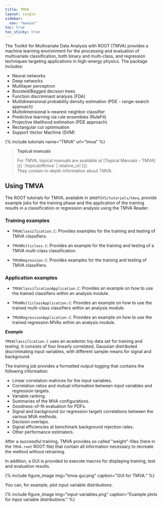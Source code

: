 ```yaml
---
title: TMVA
layout: single
sidebar:
  nav: "manual"
toc: true
toc_sticky: true
---
```


The Toolkit for Multivariate Data Analysis with ROOT (TMVA) provides a machine learning
environment for the processing and evaluation of multivariate classification, both binary
and multi-class, and regression techniques targeting applications in high-energy physics.
The package includes:

- Neural networks
- Deep networks
- Multilayer perceptron
- Boosted/Bagged decision trees
- Function discriminant analysis (FDA)
- Multidimensional probability density estimation (PDE - range-search approach)
- Multidimensional k-nearest neighbor classifier
- Predictive learning via rule ensembles (RuleFit)
- Projective likelihood estimation (PDE approach)
- Rectangular cut optimisation
- Support Vector Machine (SVM)

{% include tutorials name="TMVA" url="tmva" %}

> **Topical manuals**
>
> For TMVA, topical manuals are available at [Topical Manuals - TMVA]({{ '/topical/#tmva' | relative_url }}).<br>
> They contain in-depth information about TMVA.

## Using TMVA

The ROOT tutorials for TMVA, available in `$ROOTSYS/tutorials/tmva`, provide example jobs for the training phase and the application of the training results in a classification or regression analysis using the TMVA Reader. 

### Training examples

- `TMVAClassification.C`: Provides examples for the training and testing of TMVA classifiers.

- `TMVAMulticlass.C`: Provides an example for the training and testing of a TMVA multi-class classification.

- `TMVARegression.C`: Provides examples for the training and testing of TMVA classifiers.

### Application examples

- `TMVAClassificationApplication.C`:  Provides an example on how to use the trained classifiers within an analysis module.

- `TMVAMulticlassApplication.C`: Provides an example on how to use the trained multi-class classifiers within an analysis module.

- `TMVARegressionApplication.C`: Provides an example on how to use the trained regression MVAs within an analysis module.

_**Example**_

`TMVAClassification.C` uses an academic toy data set for training and testing. It consists of four linearly correlated, Gaussian distributed discriminating input variables, with different sample means for signal and background.

The training job provides a formatted output logging that contains the following information: 
- Linear correlation matrices for the input variables.
- Correlation ratios and mutual information between input variables and regression targets.
- Variable ranking.
- Summaries of the MVA configurations.
- Goodness-of-fit evaluation for PDFs.
- Signal and background (or regression target) correlations between the various MVA methods.
- Decision overlaps.
- Signal efficiencies at benchmark background rejection rates.
- Other performance estimators.

After a successful training, TMVA provides so called "weight"-files (here in the `TMVA.root` ROOT file) that contain all information necessary to recreate the method without retraining.

In addition, a GUI is provided to execute macros for displaying training, test and evaluation results.

{% include figure_image
   img="tmva-gui.png"
   caption="GUI for TMVA."
%}

You can, for example, plot input variable distributions.

{% include figure_image
   img="input-variables.png"
   caption="Example plots for input variable distributions."
%}

